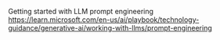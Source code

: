 

Getting started with LLM prompt engineering
https://learn.microsoft.com/en-us/ai/playbook/technology-guidance/generative-ai/working-with-llms/prompt-engineering
